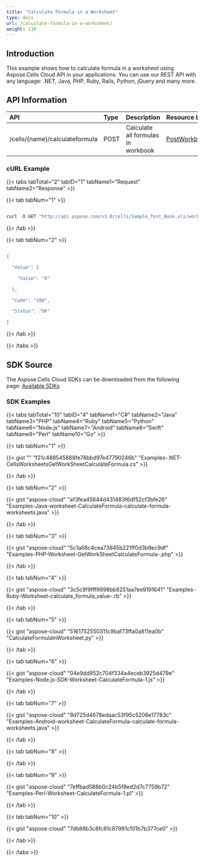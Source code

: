 ```yaml
---
title: "Calculate Formula in a Worksheet"
type: docs
url: /calculate-formula-in-a-worksheet/
weight: 110
---
```


## **Introduction**
This example shows how to calculate formula in a worksheet using Aspose.Cells Cloud API in your applications. You can use our REST API with any language: .NET, Java, PHP, Ruby, Rails, Python, jQuery and many more.
## **API Information**

|**API**|**Type**|**Description**|**Resource Link**|
| :- | :- | :- | :- |
|/cells/{name}/calculateformula|POST|Calculate all formulas in workbook|[PostWorkbookCalculateFormula](https://apireference.aspose.cloud/cells/#/Workbook/PostWorkbookCalculateFormula)|
### **cURL Example**
{{< tabs tabTotal="2" tabID="1" tabName1="Request" tabName2="Response" >}}

{{< tab tabNum="1" >}}

```java

curl -X GET "http://api.aspose.com/v3.0/cells/Sample_Test_Book.xls/worksheets/Sheet2/formulaResult?formula=SUM(A5:A10)" -H "Content-Type: application/json" -H "Accept: application/json"

```

{{< /tab >}}

{{< tab tabNum="2" >}}

```java

{

  "Value": {

    "Value": "0"

  },

  "Code": "200",

  "Status": "OK"

} 

```

{{< /tab >}}

{{< /tabs >}}
## **SDK Source**
The Aspose.Cells Cloud SDKs can be downloaded from the following page: [Available SDKs](/cells/available-sdks/)
### **SDK Examples**
{{< tabs tabTotal="10" tabID="4" tabName1="C#" tabName2="Java" tabName3="PHP" tabName4="Ruby" tabName5="Python" tabName6="Node.js" tabName7="Android" tabName8="Swift" tabName9="Perl" tabName10="Go" >}}

{{< tab tabNum="1" >}}

{{< gist "" "f21c488545888fe78bbd97e47790246b" "Examples-.NET-CellsWorksheetsGetWorkSheetCalculateFormula.cs" >}}

{{< /tab >}}

{{< tab tabNum="2" >}}

{{< gist "aspose-cloud" "af3fea45644d431483f6df52cf3bfe26" "Examples-Java-worksheet-CalculateFormula-calculate-formula-worksheets.java" >}}

{{< /tab >}}

{{< tab tabNum="3" >}}

{{< gist "aspose-cloud" "5c1a68c4cea73845b221ff0d3b9ec9df" "Examples-PHP-Worksheet-GetWorkSheetCalculateFormula-.php" >}}

{{< /tab >}}

{{< tab tabNum="4" >}}

{{< gist "aspose-cloud" "3c5c9f9fff9898bb8251aa7ee9191641" "Examples-Ruby-Worksheet-calculate_formula_value-.rb" >}}

{{< /tab >}}

{{< tab tabNum="5" >}}

{{< gist "aspose-cloud" "5161752550311c9baf73ffa0a811ea0b" "CalculateFormulaInWorksheet.py" >}}

{{< /tab >}}

{{< tab tabNum="6" >}}

{{< gist "aspose-cloud" "04e9dd952c704f334a4eceb3925d479e" "Examples-Node.js-SDK-Worksheet-CalculateFormula-1.js" >}}

{{< /tab >}}

{{< tab tabNum="7" >}}

{{< gist "aspose-cloud" "9d725d4678edaac53f95c5208e17783c" "Examples-Android-worksheet-CalculateFormula-calculate-formula-worksheets.java" >}}

{{< /tab >}}

{{< tab tabNum="8" >}}

{{< /tab >}}

{{< tab tabNum="9" >}}

{{< gist "aspose-cloud" "7effbad588b0c24b5f8ed2d7c7759b72" "Examples-Perl-Worksheet-CalculateFormula-1.pl" >}}

{{< /tab >}}

{{< tab tabNum="10" >}}

{{< gist "aspose-cloud" "7db86b3c8fc81c87991c101b7b377ce0" >}}

{{< /tab >}}

{{< /tabs >}}

